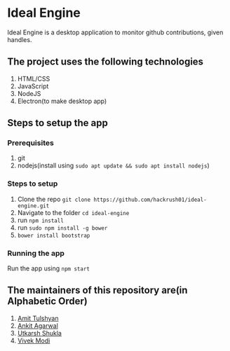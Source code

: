 # Ideal Engine
Ideal Engine is a desktop application to monitor github contributions, given handles.

## The project uses the following technologies

1. HTML/CSS
2. JavaScript
3. NodeJS
4. Electron(to make desktop app)

## Steps to setup the app

### Prerequisites
1. git
2. nodejs(install using `sudo apt update && sudo apt install nodejs`)

### Steps to setup
1. Clone the repo `git clone https://github.com/hackrush01/ideal-engine.git`
2. Navigate to the folder `cd ideal-engine`
3. run `npm install`
4. run `sudo npm install -g bower`
5. `bower install bootstrap`

### Running the app
Run the app using `npm start`

## The maintainers of this repository are(in Alphabetic Order)

1. [Amit Tulshyan](https://github.com/hackrush01)
2. [Ankit Agarwal](https://github.com/)
3. [Utkarsh Shukla](https://github.com/)
4. [Vivek Modi](https://github.com/modihere)
